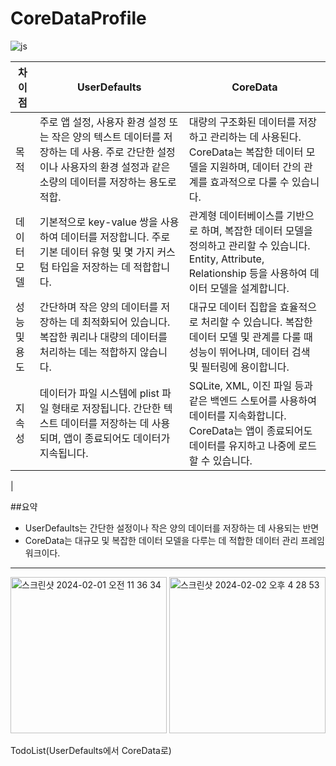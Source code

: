 # CoreDataProfile
![js](https://img.shields.io/badge/Swift-FA7343?style=for-the-badge&logo=swift&logoColor=white)



|차이점|UserDefaults|**CoreData**|
|------|---|---|
|목적|주로 앱 설정, 사용자 환경 설정 또는 작은 양의 텍스트 데이터를 저장하는 데 사용. 주로 간단한 설정이나 사용자의 환경 설정과 같은 소량의 데이터를 저장하는 용도로 적합.|대량의 구조화된 데이터를 저장하고 관리하는 데 사용된다. CoreData는 복잡한 데이터 모델을 지원하며, 데이터 간의 관계를 효과적으로 다룰 수 있습니다.|
|데이터 모델|기본적으로 key-value 쌍을 사용하여 데이터를 저장합니다. 주로 기본 데이터 유형 및 몇 가지 커스텀 타입을 저장하는 데 적합합니다.|관계형 데이터베이스를 기반으로 하며, 복잡한 데이터 모델을 정의하고 관리할 수 있습니다. Entity, Attribute, Relationship 등을 사용하여 데이터 모델을 설계합니다.|
|성능 및 용도|간단하며 작은 양의 데이터를 저장하는 데 최적화되어 있습니다. 복잡한 쿼리나 대량의 데이터를 처리하는 데는 적합하지 않습니다.|대규모 데이터 집합을 효율적으로 처리할 수 있습니다. 복잡한 데이터 모델 및 관계를 다룰 때 성능이 뛰어나며, 데이터 검색 및 필터링에 용이합니다.|
|지속성|데이터가 파일 시스템에 plist 파일 형태로 저장됩니다. 간단한 텍스트 데이터를 저장하는 데 사용되며, 앱이 종료되어도 데이터가 지속됩니다.|SQLite, XML, 이진 파일 등과 같은 백엔드 스토어를 사용하여 데이터를 지속화합니다. CoreData는 앱이 종료되어도 데이터를 유지하고 나중에 로드할 수 있습니다.
|

##요약
- UserDefaults는 간단한 설정이나 작은 양의 데이터를 저장하는 데 사용되는 반면
- CoreData는 대규모 및 복잡한 데이터 모델을 다루는 데 적합한 데이터 관리 프레임워크이다.
---

<img width="250" alt="스크린샷 2024-02-01 오전 11 36 34" src="https://github.com/JosephSeong/CoreDataProfile/assets/48307813/009ef953-35cb-4944-b6a3-c18ba4584c0e">

<img width="250" alt="스크린샷 2024-02-02 오후 4 28 53" src="https://github.com/JosephSeong/CoreDataProfile/assets/48307813/df84de8d-735b-4491-aafe-29b99bad27bf">




TodoList(UserDefaults에서 CoreData로)
